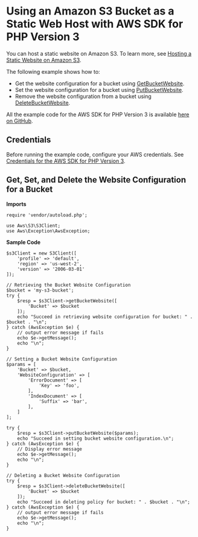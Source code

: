 # Using an Amazon S3 Bucket as a Static Web Host with AWS SDK for PHP Version 3<a name="s3-examples-static-web-host"></a>

You can host a static website on Amazon S3\. To learn more, see [Hosting a Static Website on Amazon S3](https://docs.aws.amazon.com/AmazonS3/latest/dev/WebsiteHosting.html)\.

The following example shows how to:
+ Get the website configuration for a bucket using [GetBucketWebsite](https://docs.aws.amazon.com/aws-sdk-php/v3/api/api-s3-2006-03-01.html#getbucketwebsite)\.
+ Set the website configuration for a bucket using [PutBucketWebsite](https://docs.aws.amazon.com/aws-sdk-php/v3/api/api-s3-2006-03-01.html#putbucketwebsite)\.
+ Remove the website configuration from a bucket using [DeleteBucketWebsite](https://docs.aws.amazon.com/aws-sdk-php/v3/api/api-s3-2006-03-01.html#deletebucketwebsite)\.

All the example code for the AWS SDK for PHP Version 3 is available [here on GitHub](https://github.com/awsdocs/aws-doc-sdk-examples/tree/master/php/example_code)\.

## Credentials<a name="credentials"></a>

Before running the example code, configure your AWS credentials\. See [Credentials for the AWS SDK for PHP Version 3](guide_credentials.md)\.

## Get, Set, and Delete the Website Configuration for a Bucket<a name="get-set-and-delete-the-website-configuration-for-a-bucket"></a>

 **Imports** 

```
require 'vendor/autoload.php';

use Aws\S3\S3Client;  
use Aws\Exception\AwsException;
```

 **Sample Code** 

```
$s3Client = new S3Client([
    'profile' => 'default',
    'region' => 'us-west-2',
    'version' => '2006-03-01'
]);

// Retrieving the Bucket Website Configuration
$bucket = 'my-s3-bucket';
try {
    $resp = $s3Client->getBucketWebsite([
        'Bucket' => $bucket
    ]);
    echo "Succeed in retrieving website configuration for bucket: " . $bucket . "\n";
} catch (AwsException $e) {
    // output error message if fails
    echo $e->getMessage();
    echo "\n";
}

// Setting a Bucket Website Configuration
$params = [
    'Bucket' => $bucket,
    'WebsiteConfiguration' => [
        'ErrorDocument' => [
            'Key' => 'foo',
        ],
        'IndexDocument' => [
            'Suffix' => 'bar',
        ],
    ]
];

try {
    $resp = $s3Client->putBucketWebsite($params);
    echo "Succeed in setting bucket website configuration.\n";
} catch (AwsException $e) {
    // Display error message
    echo $e->getMessage();
    echo "\n";
}

// Deleting a Bucket Website Configuration
try {
    $resp = $s3Client->deleteBucketWebsite([
        'Bucket' => $bucket
    ]);
    echo "Succeed in deleting policy for bucket: " . $bucket . "\n";
} catch (AwsException $e) {
    // output error message if fails
    echo $e->getMessage();
    echo "\n";
}
```